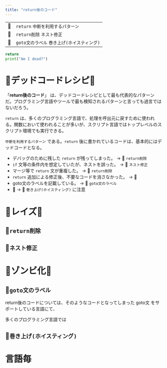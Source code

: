 ```yaml
---
title: "return後のコード"
---
```


|||
|:--|:--|
|🔖|`return` `中断を利用するパターン`|
|👼|`return削除` `ネスト修正`|
|🧟|`goto文のラベル` `巻き上げ(ホイスティング)`|

``` python:after_return.py
return
print("Am I dead?")
```

# 🧪デッドコードレシピ🧪

「**return後のコード**」 は、デッドコードレシピとして最も代表的なパターンだ。プログラミング言語やツールで最も検知されるパターンと言っても過言ではないだろう。

`return` は、多くのプログラミング言語で、処理を呼出元に戻すために使われる。関数において使われることが多いが、スクリプト言語ではトップレベルのスクリプト環境でも実行できる。

`中断を利用するパターン` である。`return` 後に書かれているコードは、基本的にはデッドコードとなる。

 - デバッグのために残した `return` が残ってしまった。 -> 👼 `return削除`
 - `if` 文等の条件内を想定していたが、ネストを誤った。 -> 👼 `ネスト修正`
 - マージ等で `return` 文が重複した。 -> 👼 `return削除`
 - `return` 追加による修正後、不要なコードを消さなかった。 -> 🛐
 - goto文のラベルを記載している。 -> 🧟 `goto文のラベル`
 - 🛐 -> 🧟 `巻き上げ(ホイスティング)` に注意


# 👼レイズ👼

## 👼`return削除`

## 👼`ネスト修正`


# 🧟ゾンビ化🧟

## 🧟`goto文のラベル`

return後のコードについては、そのようなコードとなってしまった
goto文 をサポートしている言語にて、 

多くのプログラミング言語では

## 🧟`巻き上げ(ホイスティング)`


# 言語毎